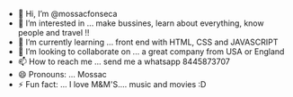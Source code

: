 - 👋 Hi, I’m @mossacfonseca
- 👀 I’m interested in ... make bussines, learn about everything, know people and travel !!
- 🌱 I’m currently learning ... front end with HTML, CSS and JAVASCRIPT
- 💞️ I’m looking to collaborate on ... a great company from USA or England
- 📫 How to reach me ... send me a whatsapp 8445873707
- 😄 Pronouns: ... Mossac  
- ⚡ Fun fact: ... I love M&M'S.... music and movies :D

<!---
mossacfonseca/mossacfonseca is a ✨ special ✨ repository because its `README.md` (this file) appears on your GitHub profile.
You can click the Preview link to take a look at your changes.
--->
